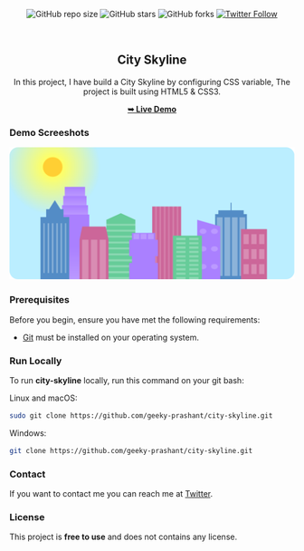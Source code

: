 <div align="center">
  
  ![GitHub repo size](https://img.shields.io/github/repo-size/geeky-prashant/city-skyline)
  ![GitHub stars](https://img.shields.io/github/stars/geeky-prashant/city-skyline?style=social)
  ![GitHub forks](https://img.shields.io/github/forks/geeky-prashant/city-skyline?style=social)
  [![Twitter Follow](https://img.shields.io/twitter/follow/geekyprashant?style=social)](https://twitter.com/intent/follow?screen_name=geekyprashant)
 
  <br />

  <h2 align="center">City Skyline</h2>
In this project, I have build a City Skyline by configuring CSS variable, The project is built using HTML5 & CSS3.

  <a href="https://geeky-prashant.github.io/city-skyline/"><strong>➥ Live Demo</strong></a>

</div>

### Demo Screeshots

![City Skyline Desktop Demo](./readme-images/City-Skyline.png "Desktop Demo")

### Prerequisites

Before you begin, ensure you have met the following requirements:

* [Git](https://git-scm.com/downloads "Download Git") must be installed on your operating system.

### Run Locally

To run **city-skyline** locally, run this command on your git bash:

Linux and macOS:

```bash
sudo git clone https://github.com/geeky-prashant/city-skyline.git
```

Windows:

```bash
git clone https://github.com/geeky-prashant/city-skyline.git
```

### Contact

If you want to contact me you can reach me at [Twitter](https://www.twitter.com/geekyprashant).

### License

This project is **free to use** and does not contains any license.
